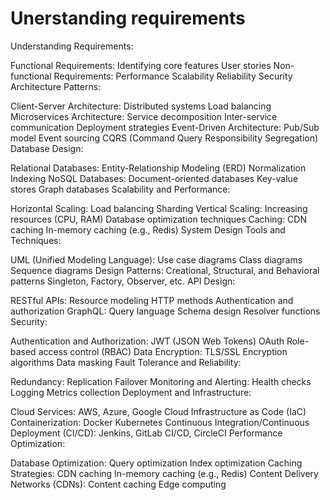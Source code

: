# Unerstanding requirements

Understanding Requirements:

Functional Requirements:
Identifying core features
User stories
Non-functional Requirements:
Performance
Scalability
Reliability
Security
Architecture Patterns:

Client-Server Architecture:
Distributed systems
Load balancing
Microservices Architecture:
Service decomposition
Inter-service communication
Deployment strategies
Event-Driven Architecture:
Pub/Sub model
Event sourcing
CQRS (Command Query Responsibility Segregation)
Database Design:

Relational Databases:
Entity-Relationship Modeling (ERD)
Normalization
Indexing
NoSQL Databases:
Document-oriented databases
Key-value stores
Graph databases
Scalability and Performance:

Horizontal Scaling:
Load balancing
Sharding
Vertical Scaling:
Increasing resources (CPU, RAM)
Database optimization techniques
Caching:
CDN caching
In-memory caching (e.g., Redis)
System Design Tools and Techniques:

UML (Unified Modeling Language):
Use case diagrams
Class diagrams
Sequence diagrams
Design Patterns:
Creational, Structural, and Behavioral patterns
Singleton, Factory, Observer, etc.
API Design:

RESTful APIs:
Resource modeling
HTTP methods
Authentication and authorization
GraphQL:
Query language
Schema design
Resolver functions
Security:

Authentication and Authorization:
JWT (JSON Web Tokens)
OAuth
Role-based access control (RBAC)
Data Encryption:
TLS/SSL
Encryption algorithms
Data masking
Fault Tolerance and Reliability:

Redundancy:
Replication
Failover
Monitoring and Alerting:
Health checks
Logging
Metrics collection
Deployment and Infrastructure:

Cloud Services:
AWS, Azure, Google Cloud
Infrastructure as Code (IaC)
Containerization:
Docker
Kubernetes
Continuous Integration/Continuous Deployment (CI/CD):
Jenkins, GitLab CI/CD, CircleCI
Performance Optimization:

Database Optimization:
Query optimization
Index optimization
Caching Strategies:
CDN caching
In-memory caching (e.g., Redis)
Content Delivery Networks (CDNs):
Content caching
Edge computing